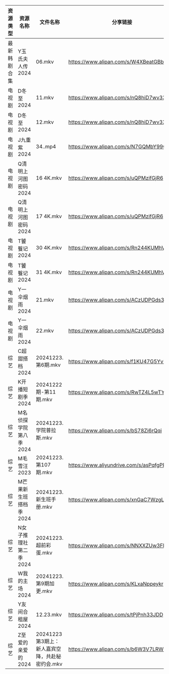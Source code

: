 | 资源类型   | 资源名称          | 文件名称                           | 分享链接                                      | 更新时间                |
| ------ | ------------- | ------------------------------ | ----------------------------------------- | ------------------- |
| 最新韩剧合集 | Y玉氏夫人传2024    | 06.mkv                         | https://www.alipan.com/s/W4XBeatGBb7      | 2024-12-23 00:06:27 |
| 电视剧    | D冬至2024       | 11.mkv                         | https://www.alipan.com/s/nQ8hiD7wv33      | 2024-12-23 20:05:15 |
| 电视剧    | D冬至2024       | 12.mkv                         | https://www.alipan.com/s/nQ8hiD7wv33      | 2024-12-23 20:05:15 |
| 电视剧    | J九重紫2024      | 34..mp4                        | https://www.alipan.com/s/N7GQMbY99Gt      | 2024-12-23 00:05:33 |
| 电视剧    | Q清明上河图密码2024  | 16 4K.mkv                      | https://www.alipan.com/s/uQPMzifGjR6      | 2024-12-23 19:05:56 |
| 电视剧    | Q清明上河图密码2024  | 17 4K.mkv                      | https://www.alipan.com/s/uQPMzifGjR6      | 2024-12-23 20:05:56 |
| 电视剧    | T饕餮记2024      | 30 4K.mkv                      | https://www.alipan.com/s/Rn244KUMhV7      | 2024-12-23 14:06:06 |
| 电视剧    | T饕餮记2024      | 31 4K.mkv                      | https://www.alipan.com/s/Rn244KUMhV7      | 2024-12-23 14:06:05 |
| 电视剧    | Y一伞烟雨2024     | 21.mkv                         | https://www.alipan.com/s/ACzUDPGds32      | 2024-12-23 14:06:18 |
| 电视剧    | Y一伞烟雨2024     | 22.mkv                         | https://www.alipan.com/s/ACzUDPGds32      | 2024-12-23 14:06:18 |
| 综艺     | C超甜搭档2024     | 20241223.第6期.mkv               | https://www.alipan.com/s/f1KU47G5YvP      | 2024-12-23 14:06:37 |
| 综艺     | K开播短剧季2024    | 20241222期-第11期.mkv             | https://www.alipan.com/s/RwTZ4L5wTYU      | 2024-12-23 00:06:48 |
| 综艺     | M名侦探学院第八季2024 | 20241223.学院普拉斯.mkv             | https://www.alipan.com/s/bS78Zi6rQqi      | 2024-12-23 14:06:59 |
| 综艺     | M毛雪汪2023      | 20241223.第107期.mkv             | https://www.aliyundrive.com/s/asPqfgPRqAg | 2024-12-23 14:07:08 |
| 综艺     | M芒果新生班搭档季2024 | 20241223.新生班手册.mkv             | https://www.alipan.com/s/xnGaC7WzgLK      | 2024-12-23 14:07:13 |
| 综艺     | N女子推理社第二季2024 | 20241223.超前彩蛋.mkv              | https://www.alipan.com/s/NNXXZUw3FNE      | 2024-12-23 14:07:32 |
| 综艺     | W我的主场2024     | 20241223.第9期加更.mkv             | https://www.alipan.com/s/KLxaNppeykr      | 2024-12-23 14:08:13 |
| 综艺     | Y友间合租屋2024    | 12.23.mkv                      | https://www.alipan.com/s/tPjPnh33JDD      | 2024-12-23 14:08:29 |
| 综艺     | Z至爱的亲爱的2024   | 20241223第3期上：新人嘉宾空降，共赴秘密约会.mkv | https://www.alipan.com/s/b6W3V7LRWRj      | 2024-12-23 20:08:13 |
